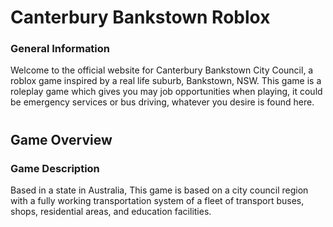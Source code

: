 # Canterbury Bankstown Roblox
### General Information
Welcome to the official website for Canterbury Bankstown City Council, a roblox game inspired by a real life suburb, Bankstown, NSW. This game is a roleplay game which gives you may job opportunities when playing, it could be emergency services or bus driving, whatever you desire is found here.

# 

## Game Overview

### Game Description
Based in a state in Australia, 
This game is based on a city council region with a fully working transportation system of a fleet of transport buses, shops, residential areas, and education facilities.

